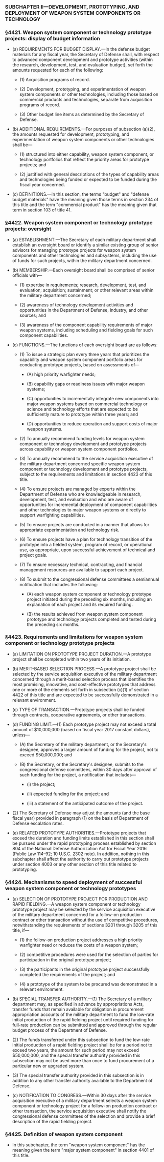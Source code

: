 ### SUBCHAPTER II—DEVELOPMENT, PROTOTYPING, AND DEPLOYMENT OF WEAPON SYSTEM COMPONENTS OR TECHNOLOGY

### §4421. Weapon system component or technology prototype projects: display of budget information
* (a) REQUIREMENTS FOR BUDGET DISPLAY.—In the defense budget materials for any fiscal year, the Secretary of Defense shall, with respect to advanced component development and prototype activities (within the research, development, test, and evaluation budget), set forth the amounts requested for each of the following:

  * (1) Acquisition programs of record.

  * (2) Development, prototyping, and experimentation of weapon system components or other technologies, including those based on commercial products and technologies, separate from acquisition programs of record.

  * (3) Other budget line items as determined by the Secretary of Defense.


* (b) ADDITIONAL REQUIREMENTS.—For purposes of subsection (a)(2), the amounts requested for development, prototyping, and experimentation of weapon system components or other technologies shall be—

  * (1) structured into either capability, weapon system component, or technology portfolios that reflect the priority areas for prototype projects; and

  * (2) justified with general descriptions of the types of capability areas and technologies being funded or expected to be funded during the fiscal year concerned.


* (c) DEFINITIONS.—In this section, the terms "budget" and "defense budget materials" have the meaning given those terms in section 234 of this title and the term "commercial product" has the meaning given that term in section 103 of title 41.

### §4422. Weapon system component or technology prototype projects: oversight
* (a) ESTABLISHMENT.—The Secretary of each military department shall establish an oversight board or identify a similar existing group of senior advisors for managing prototype projects for weapon system components and other technologies and subsystems, including the use of funds for such projects, within the military department concerned.

* (b) MEMBERSHIP.—Each oversight board shall be comprised of senior officials with—

  * (1) expertise in requirements; research, development, test, and evaluation; acquisition; sustainment; or other relevant areas within the military department concerned;

  * (2) awareness of technology development activities and opportunities in the Department of Defense, industry, and other sources; and

  * (3) awareness of the component capability requirements of major weapon systems, including scheduling and fielding goals for such component capabilities.


* (c) FUNCTIONS.—The functions of each oversight board are as follows:

  * (1) To issue a strategic plan every three years that prioritizes the capability and weapon system component portfolio areas for conducting prototype projects, based on assessments of—

    * (A) high priority warfighter needs;

    * (B) capability gaps or readiness issues with major weapon systems;

    * (C) opportunities to incrementally integrate new components into major weapon systems based on commercial technology or science and technology efforts that are expected to be sufficiently mature to prototype within three years; and

    * (D) opportunities to reduce operation and support costs of major weapon systems.


  * (2) To annually recommend funding levels for weapon system component or technology development and prototype projects across capability or weapon system component portfolios.

  * (3) To annually recommend to the service acquisition executive of the military department concerned specific weapon system component or technology development and prototype projects, subject to the requirements and limitations in section 4423 of this title.

  * (4) To ensure projects are managed by experts within the Department of Defense who are knowledgeable in research, development, test, and evaluation and who are aware of opportunities for incremental deployment of component capabilities and other technologies to major weapon systems or directly to support warfighting capabilities.

  * (5) To ensure projects are conducted in a manner that allows for appropriate experimentation and technology risk.

  * (6) To ensure projects have a plan for technology transition of the prototype into a fielded system, program of record, or operational use, as appropriate, upon successful achievement of technical and project goals.

  * (7) To ensure necessary technical, contracting, and financial management resources are available to support each project.

  * (8) To submit to the congressional defense committees a semiannual notification that includes the following:

    * (A) each weapon system component or technology prototype project initiated during the preceding six months, including an explanation of each project and its required funding.

    * (B) the results achieved from weapon system component prototype and technology projects completed and tested during the preceding six months.

### §4423. Requirements and limitations for weapon system component or technology prototype projects
* (a) LIMITATION ON PROTOTYPE PROJECT DURATION.—A prototype project shall be completed within two years of its initiation.

* (b) MERIT-BASED SELECTION PROCESS.—A prototype project shall be selected by the service acquisition executive of the military department concerned through a merit-based selection process that identifies the most promising, innovative, and cost-effective prototypes that address one or more of the elements set forth in subsection (c)(1) of section 4422 of this title and are expected to be successfully demonstrated in a relevant environment.

* (c) TYPE OF TRANSACTION.—Prototype projects shall be funded through contracts, cooperative agreements, or other transactions.

* (d) FUNDING LIMIT.—(1) Each prototype project may not exceed a total amount of $10,000,000 (based on fiscal year 2017 constant dollars), unless—

  * (A) the Secretary of the military department, or the Secretary's designee, approves a larger amount of funding for the project, not to exceed $50,000,000; and

  * (B) the Secretary, or the Secretary's designee, submits to the congressional defense committees, within 30 days after approval of such funding for the project, a notification that includes—

    * (i) the project;

    * (ii) expected funding for the project; and

    * (iii) a statement of the anticipated outcome of the project.


* (2) The Secretary of Defense may adjust the amounts (and the base fiscal year) provided in paragraph (1) on the basis of Department of Defense escalation rates.

* (e) RELATED PROTOTYPE AUTHORITIES.—Prototype projects that exceed the duration and funding limits established in this section shall be pursued under the rapid prototyping process established by section 804 of the National Defense Authorization Act for Fiscal Year 2016 (Public Law 114–92; 10 U.S.C. 2302 note). In addition, nothing in this subchapter shall affect the authority to carry out prototype projects under section 4003 or any other section of this title related to prototyping.

### §4424. Mechanisms to speed deployment of successful weapon system component or technology prototypes
* (a) SELECTION OF PROTOTYPE PROJECT FOR PRODUCTION AND RAPID FIELDING.—A weapon system component or technology prototype project may be selected by the service acquisition executive of the military department concerned for a follow-on production contract or other transaction without the use of competitive procedures, notwithstanding the requirements of sections 3201 through 3205 of this title, if—

  * (1) the follow-on production project addresses a high priority warfighter need or reduces the costs of a weapon system;

  * (2) competitive procedures were used for the selection of parties for participation in the original prototype project;

  * (3) the participants in the original prototype project successfully completed the requirements of the project; and

  * (4) a prototype of the system to be procured was demonstrated in a relevant environment.


* (b) SPECIAL TRANSFER AUTHORITY.—(1) The Secretary of a military department may, as specified in advance by appropriations Acts, transfer funds that remain available for obligation in procurement appropriation accounts of the military department to fund the low-rate initial production of the rapid fielding project until required funding for full-rate production can be submitted and approved through the regular budget process of the Department of Defense.

* (2) The funds transferred under this subsection to fund the low-rate initial production of a rapid fielding project shall be for a period not to exceed two years, the amount for such period may not exceed $50,000,000, and the special transfer authority provided in this subsection may not be used more than once to fund procurement of a particular new or upgraded system.

* (3) The special transfer authority provided in this subsection is in addition to any other transfer authority available to the Department of Defense.

* (c) NOTIFICATION TO CONGRESS.—Within 30 days after the service acquisition executive of a military department selects a weapon system component or technology project for a follow-on production contract or other transaction, the service acquisition executive shall notify the congressional defense committees of the selection and provide a brief description of the rapid fielding project.

### §4425. Definition of weapon system component
* In this subchapter, the term "weapon system component" has the meaning given the term "major system component" in section 4401 of this title.